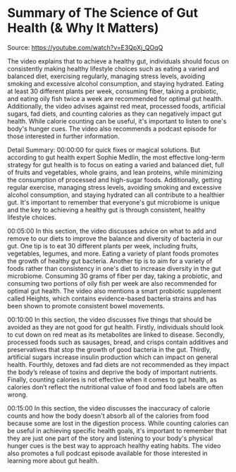 # Summary of The Science of Gut Health (& Why It Matters)

Source: https://youtube.com/watch?v=E3QpXj_QOqQ

The video explains that to achieve a healthy gut, individuals should focus on consistently making healthy lifestyle choices such as eating a varied and balanced diet, exercising regularly, managing stress levels, avoiding smoking and excessive alcohol consumption, and staying hydrated. Eating at least 30 different plants per week, consuming fiber, taking a probiotic, and eating oily fish twice a week are recommended for optimal gut health. Additionally, the video advises against red meat, processed foods, artificial sugars, fad diets, and counting calories as they can negatively impact gut health. While calorie counting can be useful, it's important to listen to one's body's hunger cues. The video also recommends a podcast episode for those interested in further information.

Detail Summary: 
00:00:00
for quick fixes or magical solutions. But according to gut health expert Sophie Medlin, the most effective long-term strategy for gut health is to focus on eating a varied and balanced diet, full of fruits and vegetables, whole grains, and lean proteins, while minimizing the consumption of processed and high-sugar foods. Additionally, getting regular exercise, managing stress levels, avoiding smoking and excessive alcohol consumption, and staying hydrated can all contribute to a healthier gut. It's important to remember that everyone's gut microbiome is unique and the key to achieving a healthy gut is through consistent, healthy lifestyle choices.

00:05:00
In this section, the video discusses advice on what to add and remove to our diets to improve the balance and diversity of bacteria in our gut. One tip is to eat 30 different plants per week, including fruits, vegetables, legumes, and more. Eating a variety of plant foods promotes the growth of healthy gut bacteria. Another tip is to aim for a variety of foods rather than consistency in one's diet to increase diversity in the gut microbiome. Consuming 30 grams of fiber per day, taking a probiotic, and consuming two portions of oily fish per week are also recommended for optimal gut health. The video also mentions a smart probiotic supplement called Heights, which contains evidence-based bacteria strains and has been shown to promote consistent bowel movements.

00:10:00
In this section, the video discusses five things that should be avoided as they are not good for gut health. Firstly, individuals should look to cut down on red meat as its metabolites are linked to disease. Secondly, processed foods such as sausages, bread, and crisps contain additives and preservatives that stop the growth of good bacteria in the gut. Thirdly, artificial sugars increase insulin production which can impact on general health. Fourthly, detoxes and fad diets are not recommended as they impact the body’s release of toxins and deprive the body of important nutrients. Finally, counting calories is not effective when it comes to gut health, as calories don’t reflect the nutritional value of food and food labels are often wrong.

00:15:00
In this section, the video discusses the inaccuracy of calorie counts and how the body doesn't absorb all of the calories from food because some are lost in the digestion process. While counting calories can be useful in achieving specific health goals, it's important to remember that they are just one part of the story and listening to your body's physical hunger cues is the best way to approach healthy eating habits. The video also promotes a full podcast episode available for those interested in learning more about gut health.

